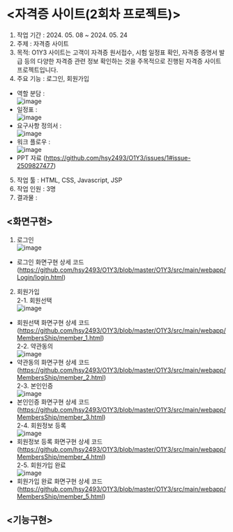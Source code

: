 # <자격증 사이트(2회차 프로젝트)><br>
1. 작업 기간 : 2024. 05. 08 ~ 2024. 05. 24<br>
2. 주제 : 자격증 사이트<br>
3. 목적:  O1Y3 사이트는 고객이 자격증 원서접수, 시험 일정표 확인, 자격증 증명서 발급 등의 다양한 자격증 관련 정보 확인하는 것을 주목적으로 진행된 자격증 사이트 프로젝트입니다.<br>
4. 주요 기능 : 로그인, 회원가입<br>
- 역할 분담 : <br>
  ![image](https://github.com/user-attachments/assets/1d444f20-096b-47f1-88fd-d5f969132ceb) <br>
- 일정표 : <br>
  ![image](https://github.com/user-attachments/assets/5beb8d61-49a2-4e9e-8e67-91b8496b4060) <br>
- 요구사항 정의서 : <br>
  ![image](https://github.com/user-attachments/assets/e217e269-2625-49f7-b121-50808f494678) <br>
- 워크 플로우 : <br>
  ![image](https://github.com/user-attachments/assets/8807efb9-32c2-4e68-95b2-4ec563f9d4c8) <br>
- PPT 자료 (https://github.com/hsy2493/O1Y3/issues/1#issue-2509827477)
5. 작업 툴 : HTML, CSS, Javascript, JSP<br>
6. 작업 인원 : 3명<br>
7. 결과물 : <br>
## <화면구현>
1) 로그인<br>![image](https://github.com/user-attachments/assets/c4bd0385-9838-45d9-825b-bb6b922ce844)<br>
- 로그인 화면구현 상세 코드 (https://github.com/hsy2493/O1Y3/blob/master/O1Y3/src/main/webapp/Login/login.html)<br>

2) 회원가입<br>
2-1. 회원선택<br>
![image](https://github.com/user-attachments/assets/cb60f585-3c3f-4dbe-a49b-c69d64703066)<br>
- 회원선택 화면구현 상세 코드 (https://github.com/hsy2493/O1Y3/blob/master/O1Y3/src/main/webapp/MembersShip/member_1.html) <br>
2-2. 약관동의<br>
![image](https://github.com/user-attachments/assets/ea0c18a3-ddad-453d-9d85-661c5ed6155b)<br>
- 약관동의 화면구현 상세 코드 (https://github.com/hsy2493/O1Y3/blob/master/O1Y3/src/main/webapp/MembersShip/member_2.html) <br>
2-3. 본인인증<br>
![image](https://github.com/user-attachments/assets/b8c6a87b-ce2e-418e-8ae0-4bcda42f7b82)<br>
- 본인인증 화면구현 상세 코드 (https://github.com/hsy2493/O1Y3/blob/master/O1Y3/src/main/webapp/MembersShip/member_3.html) <br>
2-4. 회원정보 등록<br>
![image](https://github.com/user-attachments/assets/a848bee7-0f8b-4f09-a818-7ec3884fe062)<br>
- 회원정보 등록 화면구현 상세 코드 (https://github.com/hsy2493/O1Y3/blob/master/O1Y3/src/main/webapp/MembersShip/member_4.html) <br>
2-5. 회원가입 완료<br>
![image](https://github.com/user-attachments/assets/a3428a0e-d7c1-41a8-a364-bbf39d3b563d)<br>
- 회원가입 완료 화면구현 상세 코드 (https://github.com/hsy2493/O1Y3/blob/master/O1Y3/src/main/webapp/MembersShip/member_5.html) <br>

## <기능구현>
